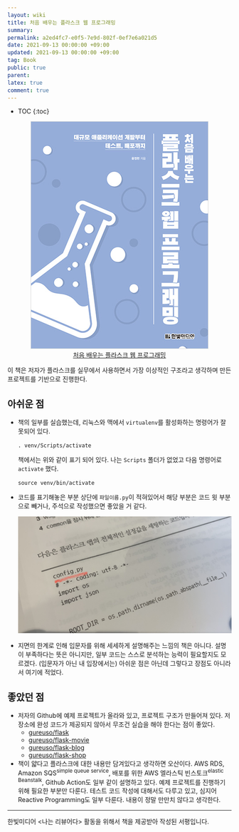```yaml
---
layout: wiki
title: 처음 배우는 플라스크 웹 프로그래밍
summary: 
permalink: a2ed4fc7-e0f5-7e9d-802f-0ef7e6a021d5
date: 2021-09-13 00:00:00 +09:00
updated: 2021-09-13 00:00:00 +09:00
tag: Book 
public: true
parent: 
latex: true
comment: true
---
```


* TOC
{:toc}

<p align="center">
<img alt="처음 배우는 플라스크 웹 프로그래밍 표지" src="/resource/default/a47fa562-8b08-4a7a-8341-65a2576c10ba"> <br />
<a href="https://www.hanbit.co.kr/store/books/look.php?p_code=B9575488572">처음 배우는 플라스크 웹 프로그래밍</a>
</p>

이 책은 저자가 플라스크를 실무에서 사용하면서 가장 이상적인 구조라고 생각하며 만든 프로젝트를 기반으로 진행한다.


## 아쉬운 점

- 책의 일부를 실습했는데, 리눅스와 맥에서 `virtualenv`를 활성화하는 명령어가 잘못되어 있다.
    ```
	. venv/Scripts/activate
    ```

    책에서는 위와 같이 표기 되어 있다. 나는 `Scripts` 폴더가 없었고 다음 명령어로 `activate` 했다.

    ```
    source venv/bin/activate
    ```

- 코드를 표기해놓은 부분 상단에 `파일이름.py`이 적혀있어서 해당 부분은 코드 윗 부분으로 빼거나, 주석으로 작성했으면 좋았을 거 같다.

    ![코드 내 파일이름](/resource/default/c2fb5bfd-f7ec-4c95-b78a-5b39c91b3693)
- 지면의 한계로 인해 입문자를 위해 세세하게 설명해주는 느낌의 책은 아니다. 설명이 부족하다는 뜻은 아니지만, 일부 코드는 스스로 분석하는 능력이 필요할지도 모르겠다. (입문자가 아닌 내 입장에서는) 아쉬운 점은 아닌데 그렇다고 장점도 아니라서 여기에 적었다.

## 좋았던 점

- 저자의 Github에 예제 프로젝트가 올라와 있고, 프로젝트 구조가 만들어져 있다. 저장소에 완성 코드가 제공되지 않아서 무조건 실습을 해야 한다는 점이 좋았다.
  - [gureuso/flask](https://github.com/gureuso/flask)
  - [gureuso/flask-movie](https://github.com/gureuso/flask-movie)
  - [gureuso/flask-blog](https://github.com/gureuso/flask-blog)
  - [gureuso/flask-shop](https://github.com/gureuso/flask-shop)
- 책이 얇다고 플라스크에 대한 내용만 담겨있다고 생각하면 오산이다. AWS RDS, Amazon SQS<sup>simple queue service</sup>, 배포를 위한 AWS 엘라스틱 빈스토크<sup>elastic Beanstalk</sup>, Github Action도 일부 같이 설명하고 있다. 예제 프로젝트를 진행하기 위해 필요한 부분만 다룬다. 테스트 코드 작성에 대해서도 다루고 있고, 심지어 Reactive Programming도 일부 다룬다. 내용이 정말 만만치 않다고 생각한다. 

---

한빛미디어 <나는 리뷰어다\> 활동을 위해서 책을 제공받아 작성된 서평입니다.
